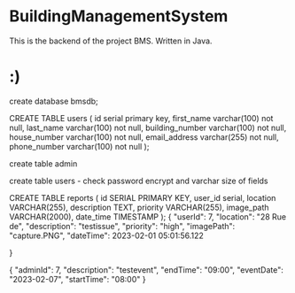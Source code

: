 # BuildingManagementSystem

This is the backend of the project BMS. Written in Java.

# :)

create database bmsdb;

CREATE TABLE users (
id serial primary key,
first_name varchar(100) not null,
last_name varchar(100) not null,
building_number varchar(100) not null,
house_number varchar(100) not null,
email_address varchar(255) not null,
phone_number varchar(100) not null
);

create table admin

create table users - check password encrypt and varchar size of fields


CREATE TABLE reports (
id SERIAL PRIMARY KEY,
user_id serial,
location VARCHAR(255),
description TEXT,
priority VARCHAR(255),
image_path VARCHAR(2000),
date_time TIMESTAMP
);
{
"userId": 7,
"location": "28 Rue de",
"description": "testissue",
"priority": "high",
"imagePath": "capture.PNG",
"dateTime": 2023-02-01 05:01:56.122

}

{
"adminId": 7,
"description": "testevent",
"endTime": "09:00",
"eventDate": "2023-02-07",
"startTime": "08:00"
}